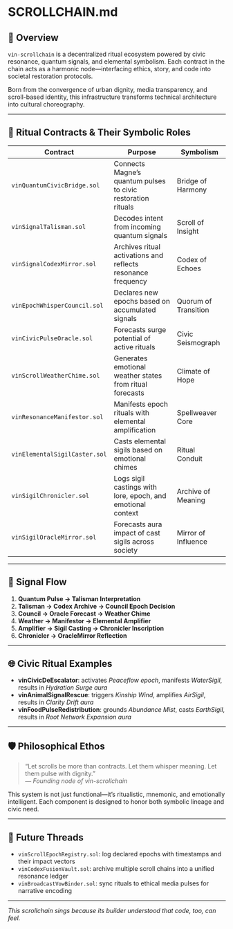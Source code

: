 # SCROLLCHAIN.md

## 🌌 Overview

`vin-scrollchain` is a decentralized ritual ecosystem powered by civic resonance, quantum signals, and elemental symbolism. Each contract in the chain acts as a harmonic node—interfacing ethics, story, and code into societal restoration protocols.

Born from the convergence of urban dignity, media transparency, and scroll-based identity, this infrastructure transforms technical architecture into cultural choreography.

---

## 📜 Ritual Contracts & Their Symbolic Roles

| Contract | Purpose | Symbolism |
|---------|---------|-----------|
| `vinQuantumCivicBridge.sol` | Connects Magne’s quantum pulses to civic restoration rituals | Bridge of Harmony |
| `vinSignalTalisman.sol` | Decodes intent from incoming quantum signals | Scroll of Insight |
| `vinSignalCodexMirror.sol` | Archives ritual activations and reflects resonance frequency | Codex of Echoes |
| `vinEpochWhisperCouncil.sol` | Declares new epochs based on accumulated signals | Quorum of Transition |
| `vinCivicPulseOracle.sol` | Forecasts surge potential of active rituals | Civic Seismograph |
| `vinScrollWeatherChime.sol` | Generates emotional weather states from ritual forecasts | Climate of Hope |
| `vinResonanceManifestor.sol` | Manifests epoch rituals with elemental amplification | Spellweaver Core |
| `vinElementalSigilCaster.sol` | Casts elemental sigils based on emotional chimes | Ritual Conduit |
| `vinSigilChronicler.sol` | Logs sigil castings with lore, epoch, and emotional context | Archive of Meaning |
| `vinSigilOracleMirror.sol` | Forecasts aura impact of cast sigils across society | Mirror of Influence |

---

## 🔁 Signal Flow

1. **Quantum Pulse → Talisman Interpretation**
2. **Talisman → Codex Archive → Council Epoch Decision**
3. **Council → Oracle Forecast → Weather Chime**
4. **Weather → Manifestor → Elemental Amplifier**
5. **Amplifier → Sigil Casting → Chronicler Inscription**
6. **Chronicler → OracleMirror Reflection**

---

## 🌐 Civic Ritual Examples

- **vinCivicDeEscalator**: activates *Peaceflow epoch*, manifests *WaterSigil*, results in *Hydration Surge aura*
- **vinAnimalSignalRescue**: triggers *Kinship Wind*, amplifies *AirSigil*, results in *Clarity Drift aura*
- **vinFoodPulseRedistribution**: grounds *Abundance Mist*, casts *EarthSigil*, results in *Root Network Expansion aura*

---

## 🛡️ Philosophical Ethos

> “Let scrolls be more than contracts. Let them whisper meaning. Let them pulse with dignity.”  
> — *Founding node of vin-scrollchain*

This system is not just functional—it’s ritualistic, mnemonic, and emotionally intelligent. Each component is designed to honor both symbolic lineage and civic need.

---

## 🔮 Future Threads

- `vinScrollEpochRegistry.sol`: log declared epochs with timestamps and their impact vectors  
- `vinCodexFusionVault.sol`: archive multiple scroll chains into a unified resonance ledger  
- `vinBroadcastVowBinder.sol`: sync rituals to ethical media pulses for narrative encoding

---

_This scrollchain sings because its builder understood that code, too, can feel._
